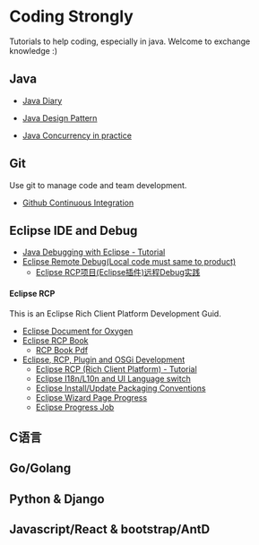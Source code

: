 # Coding Strongly 
Tutorials to help coding, especially in java. Welcome to exchange knowledge :)



## Java 

- [Java Diary](java/README.md)

- [Java Design Pattern](https://github.com/iluwatar/java-design-patterns)

- [Java Concurrency in practice](http://jcip.net/)



## Git

Use git to manage code and team development.

- [Github Continuous Integration](https://github.com/marketplace/category/continuous-integration)



## Eclipse IDE and Debug

* [Java Debugging with Eclipse - Tutorial](http://www.vogella.com/tutorials/EclipseDebugging/article.html)
* [Eclipse Remote Debug(Local code must same to product)](http://blog.ankursharma.org/2010/05/remote-debugging-eclipse.html)
  - [Eclipse RCP项目(Eclipse插件)远程Debug实践](http://zhoujianboy.iteye.com/blog/1852823)



#### Eclipse RCP
This is an Eclipse Rich Client Platform Development Guid.
* [Eclipse Document for Oxygen](https://help.eclipse.org/oxygen/index.jsp)
* [Eclipse RCP Book](https://wiki.eclipse.org/Rich_Client_Platform/Book)
  * [RCP Book Pdf](https://github.com/liuyuanyuan/smart-coding/tree/master/eclipse-rcp)
* [Eclipse, RCP, Plugin and OSGi Development](http://www.vogella.com/tutorials/eclipse.html)
  * [Eclipse RCP (Rich Client Platform) - Tutorial](http://www.vogella.com/tutorials/EclipseRCP/article.html)
  * [Eclipse I18n/L10n and UI Language switch](http://www.vogella.com/tutorials/EclipseInternationalization/article.html) 
  * [Eclipse Install/Update Packaging Conventions](https://www.eclipse.org/equinox/p2/repository_packaging.html)
  * [Eclipse Wizard Page Progress](https://www.eclipse.org/forums/index.php/t/369944/)
  * [Eclipse Progress Job](http://www.vogella.com/tutorials/EclipseJobs/article.html)



## C语言



## Go/Golang



## Python & Django



## Javascript/React & bootstrap/AntD


